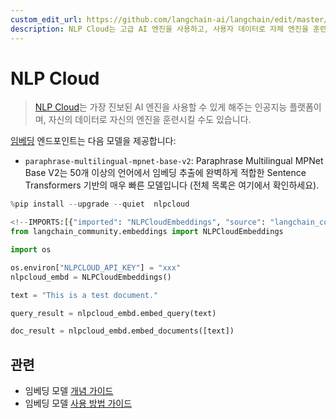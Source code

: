 ```yaml
---
custom_edit_url: https://github.com/langchain-ai/langchain/edit/master/docs/docs/integrations/text_embedding/nlp_cloud.ipynb
description: NLP Cloud는 고급 AI 엔진을 사용하고, 사용자 데이터로 자체 엔진을 훈련할 수 있는 인공지능 플랫폼입니다.
---
```


# NLP Cloud

> [NLP Cloud](https://docs.nlpcloud.com/#introduction)는 가장 진보된 AI 엔진을 사용할 수 있게 해주는 인공지능 플랫폼이며, 자신의 데이터로 자신의 엔진을 훈련시킬 수도 있습니다.

[임베딩](https://docs.nlpcloud.com/#embeddings) 엔드포인트는 다음 모델을 제공합니다:

* `paraphrase-multilingual-mpnet-base-v2`: Paraphrase Multilingual MPNet Base V2는 50개 이상의 언어에서 임베딩 추출에 완벽하게 적합한 Sentence Transformers 기반의 매우 빠른 모델입니다 (전체 목록은 여기에서 확인하세요).

```python
%pip install --upgrade --quiet  nlpcloud
```


```python
<!--IMPORTS:[{"imported": "NLPCloudEmbeddings", "source": "langchain_community.embeddings", "docs": "https://api.python.langchain.com/en/latest/embeddings/langchain_community.embeddings.nlpcloud.NLPCloudEmbeddings.html", "title": "NLP Cloud"}]-->
from langchain_community.embeddings import NLPCloudEmbeddings
```


```python
import os

os.environ["NLPCLOUD_API_KEY"] = "xxx"
nlpcloud_embd = NLPCloudEmbeddings()
```


```python
text = "This is a test document."
```


```python
query_result = nlpcloud_embd.embed_query(text)
```


```python
doc_result = nlpcloud_embd.embed_documents([text])
```


## 관련

- 임베딩 모델 [개념 가이드](/docs/concepts/#embedding-models)
- 임베딩 모델 [사용 방법 가이드](/docs/how_to/#embedding-models)